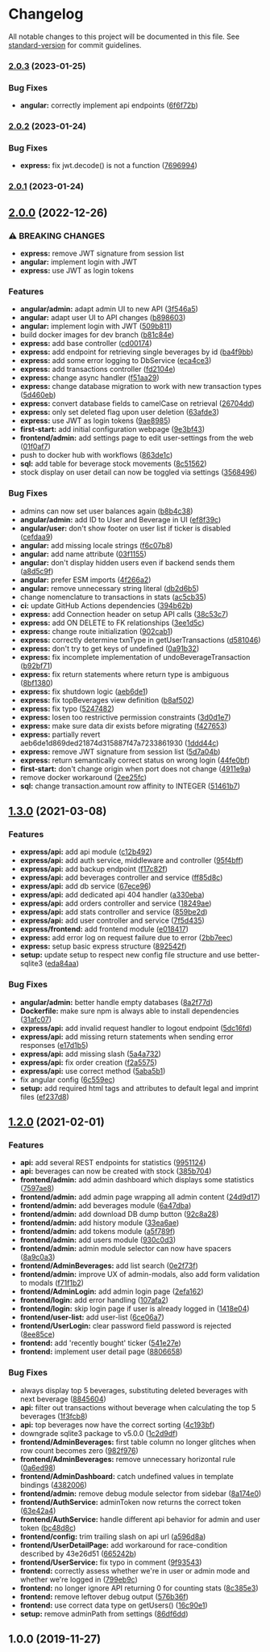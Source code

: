 # Changelog

All notable changes to this project will be documented in this file. See [standard-version](https://github.com/conventional-changelog/standard-version) for commit guidelines.

### [2.0.3](https://github.com/kienhoefr/Drinklist/compare/v2.0.2...v2.0.3) (2023-01-25)


### Bug Fixes

* **angular:** correctly implement api endpoints ([6f6f72b](https://github.com/kienhoefr/Drinklist/commit/6f6f72b97069a14c2cff3ecf27d369a613f2757d))

### [2.0.2](https://github.com/kienhoefr/Drinklist/compare/v2.0.1...v2.0.2) (2023-01-24)


### Bug Fixes

* **express:** fix jwt.decode() is not a function ([7696994](https://github.com/kienhoefr/Drinklist/commit/76969946a00e8ad412bda1bb2c77338bb7c7d0f2))

### [2.0.1](https://github.com/kienhoefr/Drinklist/compare/v2.0.0...v2.0.1) (2023-01-24)

## [2.0.0](https://github.com/kienhoefr/Drinklist/compare/1.4.0...v2.0.0) (2022-12-26)


### ⚠ BREAKING CHANGES

* **express:** remove JWT signature from session list
* **angular:** implement login with JWT
* **express:** use JWT as login tokens

### Features

* **angular/admin:** adapt admin UI to new API ([3f546a5](https://github.com/kienhoefr/Drinklist/commit/3f546a5d4caba13accc6323862f01b42bc11093d))
* **angular:** adapt user UI to API changes ([b898603](https://github.com/kienhoefr/Drinklist/commit/b8986036727060e7346496563bea0bdc88a478c2))
* **angular:** implement login with JWT ([509b811](https://github.com/kienhoefr/Drinklist/commit/509b811b198e529848c72e86ec929169f049b2eb))
* build docker images for dev branch ([b81c84e](https://github.com/kienhoefr/Drinklist/commit/b81c84eaffa4341c12a7dc30a561096df5c7ae23))
* **express:** add base controller ([cd00174](https://github.com/kienhoefr/Drinklist/commit/cd00174ef5f6e00ad4907623a4975d1fc2a6869e))
* **express:** add endpoint for retrieving single beverages by id ([ba4f9bb](https://github.com/kienhoefr/Drinklist/commit/ba4f9bbef62d729e6d0d22bb02a4b8e3c067c6ab))
* **express:** add some error logging to DbService ([eca4ce3](https://github.com/kienhoefr/Drinklist/commit/eca4ce362a61ead9505eae40e5d17dd3faab8d6f))
* **express:** add transactions controller ([fd2104e](https://github.com/kienhoefr/Drinklist/commit/fd2104ebdd0b673925f7ba7c26bceaa0a2165c64))
* **express:** change async handler ([f51aa29](https://github.com/kienhoefr/Drinklist/commit/f51aa29c734bb6d613754d4e9b2c4622b626fed0))
* **express:** change database migration to work with new transaction types ([5d460eb](https://github.com/kienhoefr/Drinklist/commit/5d460eb605d48a0e7d9b78e34c298b7c3c926a67))
* **express:** convert database fields to camelCase on retrieval ([26704dd](https://github.com/kienhoefr/Drinklist/commit/26704dd93581faf64024d31019ddf635109e0f81))
* **express:** only set deleted flag upon user deletion ([63afde3](https://github.com/kienhoefr/Drinklist/commit/63afde3379ce9b7f098b158be991515f0d13daa8))
* **express:** use JWT as login tokens ([9ae8985](https://github.com/kienhoefr/Drinklist/commit/9ae8985c2254a8cc59efad2064aa26f25541c1fb))
* **first-start:** add initial configuration webpage ([9e3bf43](https://github.com/kienhoefr/Drinklist/commit/9e3bf435db3591224cb78117a993618f16b1b1a4))
* **frontend/admin:** add settings page to edit user-settings from the web ([01f0af7](https://github.com/kienhoefr/Drinklist/commit/01f0af7001e9ee9da85dc796b29e06c637474203))
* push to docker hub with workflows ([863de1c](https://github.com/kienhoefr/Drinklist/commit/863de1c9495c8db4e8aab46fe62210d5c8080cde))
* **sql:** add table for beverage stock movements ([8c51562](https://github.com/kienhoefr/Drinklist/commit/8c51562b04a7e2269a50b8be5de499c073eddc7e))
* stock display on user detail can now be toggled via settings ([3568496](https://github.com/kienhoefr/Drinklist/commit/35684969642e290f2c453a03ffc52af4450964d5))


### Bug Fixes

* admins can now set user balances again ([b8b4c38](https://github.com/kienhoefr/Drinklist/commit/b8b4c38c7dee05241fc837fc761751a552047985))
* **angular/admin:** add ID to User and Beverage in UI ([ef8f39c](https://github.com/kienhoefr/Drinklist/commit/ef8f39ce12b42bc10aa92bb6f922252c5180d4ae))
* **angular/user:** don't show footer on user list if ticker is disabled ([cefdaa9](https://github.com/kienhoefr/Drinklist/commit/cefdaa91812fea0c8d777d149e011f49a55dcd08))
* **angular:** add missing locale strings ([f6c07b8](https://github.com/kienhoefr/Drinklist/commit/f6c07b87283ab4e9d3a940683f42710ea83f28b6))
* **angular:** add name attribute ([03f1155](https://github.com/kienhoefr/Drinklist/commit/03f1155ab2abffd54d73c7fc98100243043ce344))
* **angular:** don't display hidden users even if backend sends them ([a8d5c9f](https://github.com/kienhoefr/Drinklist/commit/a8d5c9fcced78e7bb42a7e66ac6d4f9dd086731a))
* **angular:** prefer ESM imports ([4f266a2](https://github.com/kienhoefr/Drinklist/commit/4f266a2cfcc92bf44494c4a44fe4f88a42d4cf01))
* **angular:** remove unnecessary string literal ([db2d6b5](https://github.com/kienhoefr/Drinklist/commit/db2d6b50a5aad167e34301958a6b8e998a764b92))
* change nomenclature to transactions in stats ([ac5cb35](https://github.com/kienhoefr/Drinklist/commit/ac5cb357c473608e6171366285fd217d1ddc99b8))
* **ci:** update GitHub Actions dependencies ([394b62b](https://github.com/kienhoefr/Drinklist/commit/394b62b6d09f6de65ed95aecf1833447b5fd0b96))
* **express:** add Connection header on setup API calls ([38c53c7](https://github.com/kienhoefr/Drinklist/commit/38c53c751308c21552675658b92c643e03b294f9))
* **express:** add ON DELETE to FK relationships ([3ee1d5c](https://github.com/kienhoefr/Drinklist/commit/3ee1d5c6ac0b8ca5f2cfbbe419deabd2cd06f352))
* **express:** change route initialization ([902cab1](https://github.com/kienhoefr/Drinklist/commit/902cab1a77a2453792cfb17a5366d82d308025eb))
* **express:** correctly determine txnType in getUserTransactions ([d581046](https://github.com/kienhoefr/Drinklist/commit/d5810466bff2eb8f9fe808246ad8c71891a76e50))
* **express:** don't try to get keys of undefined ([0a91b32](https://github.com/kienhoefr/Drinklist/commit/0a91b32f608dc4f83d7442bc289865b4a62981b9))
* **express:** fix incomplete implementation of undoBeverageTransaction ([b92bf71](https://github.com/kienhoefr/Drinklist/commit/b92bf71099520c8c33e51c51b55fce437ff18a33))
* **express:** fix return statements where return type is ambiguous ([8bf1380](https://github.com/kienhoefr/Drinklist/commit/8bf13800dfc145a8459a45c29a5405701a1648c5))
* **express:** fix shutdown logic ([aeb6de1](https://github.com/kienhoefr/Drinklist/commit/aeb6de1d869ded21874d315887f47a7233861930))
* **express:** fix topBeverages view definition ([b8af502](https://github.com/kienhoefr/Drinklist/commit/b8af50247d1ef9525516a48e4d24ecde99a0f5f9))
* **express:** fix typo ([5247482](https://github.com/kienhoefr/Drinklist/commit/52474825d5ae93f647490cc2961ae4a76c2748d5))
* **express:** losen too restrictive permission constraints ([3d0d1e7](https://github.com/kienhoefr/Drinklist/commit/3d0d1e79b740436d3c507847589119b0905e3013))
* **express:** make sure data dir exists before migrating ([f427653](https://github.com/kienhoefr/Drinklist/commit/f427653e5065e7358851883e230b17114f852576))
* **express:** partially revert aeb6de1d869ded21874d315887f47a7233861930 ([1ddd44c](https://github.com/kienhoefr/Drinklist/commit/1ddd44c5244112b327cc634ddf8a910c0abfe227))
* **express:** remove JWT signature from session list ([5d7a04b](https://github.com/kienhoefr/Drinklist/commit/5d7a04bd540717199c4a73721052c95deeffa2d1))
* **express:** return semantically correct status on wrong login ([44fe0bf](https://github.com/kienhoefr/Drinklist/commit/44fe0bf6d5c4d70830d3cc95d11ebb158abd1845))
* **first-start:** don't change origin when port does not change ([4911e9a](https://github.com/kienhoefr/Drinklist/commit/4911e9a0cbdd9821c155be8b59b05f09af7dc90f))
* remove docker workaround ([2ee25fc](https://github.com/kienhoefr/Drinklist/commit/2ee25fcb81465c66fa51cc3e212f2f257c0a9bf2))
* **sql:** change transaction.amount row affinity to INTEGER ([51461b7](https://github.com/kienhoefr/Drinklist/commit/51461b70320efcc19d4414e36b8f14666a64779b))

## [1.3.0](https://github.com/kienhoefr/Drinklist/compare/1.2.0...1.3.0) (2021-03-08)


### Features

* **express/api:** add api module ([c12b492](https://github.com/kienhoefr/Drinklist/commit/c12b49242f3f793bf3f086e50225b1d634fec80c))
* **express/api:** add auth service, middleware and controller ([95f4bff](https://github.com/kienhoefr/Drinklist/commit/95f4bff2544d25fea7f7933abfce65db992506cc))
* **express/api:** add backup endpoint ([f17c82f](https://github.com/kienhoefr/Drinklist/commit/f17c82f7ff48991ba2f1d413b2347799df6a62d7))
* **express/api:** add beverages controller and service ([ff85d8c](https://github.com/kienhoefr/Drinklist/commit/ff85d8cd056d76b949fce70b79407af1d98e3402))
* **express/api:** add db service ([67ece96](https://github.com/kienhoefr/Drinklist/commit/67ece9670ad3ede92106e07ebdb1d06113de1280))
* **express/api:** add dedicated api 404 handler ([a330eba](https://github.com/kienhoefr/Drinklist/commit/a330ebab8a9cdabcf6f37674efd6efd6ac4b1053))
* **express/api:** add orders controller and service ([18249ae](https://github.com/kienhoefr/Drinklist/commit/18249aeb8844f28cf887be67e65de08987a781f4))
* **express/api:** add stats controller and service ([859be2d](https://github.com/kienhoefr/Drinklist/commit/859be2d621e01431e8b17a4883835dc00245224c))
* **express/api:** add user controller and service ([7f5d435](https://github.com/kienhoefr/Drinklist/commit/7f5d435d2fc2592cc7a93473dedbdfbdf6886fd9))
* **express/frontend:** add frontend module ([e018417](https://github.com/kienhoefr/Drinklist/commit/e018417ce7e29dc0c65a1da5418e67cfb0d43863))
* **express:** add error log on request failure due to error ([2bb7eec](https://github.com/kienhoefr/Drinklist/commit/2bb7eec9afcd698f99a2a0c5b6efcba05cdc1831))
* **express:** setup basic express structure ([892542f](https://github.com/kienhoefr/Drinklist/commit/892542fd588c1ae34591ac63c606bcbb06a20943))
* **setup:** update setup to respect new config file structure and use better-sqlite3 ([eda84aa](https://github.com/kienhoefr/Drinklist/commit/eda84aa4e6203a45f09e896c275a23927ca17a8e))


### Bug Fixes

* **angular/admin:** better handle empty databases ([8a2f77d](https://github.com/kienhoefr/Drinklist/commit/8a2f77d58d5b9071a656cf0efc27040b5ed7d7f4))
* **Dockerfile:** make sure npm is always able to install dependencies ([31afc07](https://github.com/kienhoefr/Drinklist/commit/31afc07cb27e35c99932efb39ebe43c620399870))
* **express/api:** add invalid request handler to logout endpoint ([5dc16fd](https://github.com/kienhoefr/Drinklist/commit/5dc16fd32079c388a9abeca6932d31d48a30dc25))
* **express/api:** add missing return statements when sending error responses ([e17d1b5](https://github.com/kienhoefr/Drinklist/commit/e17d1b51ec391b150d49176fa62699a12ed6aadb))
* **express/api:** add missing slash ([5a4a732](https://github.com/kienhoefr/Drinklist/commit/5a4a732877a325184a7aa3763ea75a803b371479))
* **express/api:** fix order creation ([f2a5575](https://github.com/kienhoefr/Drinklist/commit/f2a5575403d09e45a7366ca7dd1c9532d40beab5))
* **express/api:** use correct method ([5aba5b1](https://github.com/kienhoefr/Drinklist/commit/5aba5b1f84bd81650e1b168ed218c88d9bf8cfde))
* fix angular config ([6c559ec](https://github.com/kienhoefr/Drinklist/commit/6c559ecef390b1df6eb146ced0034e57d413b5ad))
* **setup:** add required html tags and attributes to default legal and imprint files ([ef237d8](https://github.com/kienhoefr/Drinklist/commit/ef237d808195717a6883e1442ed430c2c6498450))

## [1.2.0](https://github.com/kienhoefr/Drinklist/compare/v1.0.0...1.2.0) (2021-02-01)


### Features

* **api:** add several REST endpoints for statistics ([9951124](https://github.com/kienhoefr/Drinklist/commit/99511240150f05d421982e713dee9561c25c38ef))
* **api:** beverages can now be created with stock ([385b704](https://github.com/kienhoefr/Drinklist/commit/385b70487efa81a4b596e127fdab256d779ecc36))
* **frontend/admin:** add admin dashboard which displays some statistics ([7597ae8](https://github.com/kienhoefr/Drinklist/commit/7597ae8f6b4ea720964f7cde06e83d6e1f1e6b49))
* **frontend/admin:** add admin page wrapping all admin content ([24d9d17](https://github.com/kienhoefr/Drinklist/commit/24d9d176d4b9cf13b6e868bcd72ff882630f66e4))
* **frontend/admin:** add beverages module ([6a47dba](https://github.com/kienhoefr/Drinklist/commit/6a47dbac9f66e208883ee804bed5b01bc17c7d4f))
* **frontend/admin:** add download DB dump button ([92c8a28](https://github.com/kienhoefr/Drinklist/commit/92c8a2806d35ddea7b78e99bc3cc88ce88d1b437))
* **frontend/admin:** add history module ([33ea6ae](https://github.com/kienhoefr/Drinklist/commit/33ea6ae40ba2ed7763d16d0ec75ebe65c9c202c2))
* **frontend/admin:** add tokens module ([a5f789f](https://github.com/kienhoefr/Drinklist/commit/a5f789f8482a18df5170a117f87407db69a4fae9))
* **frontend/admin:** add users module ([930c0d3](https://github.com/kienhoefr/Drinklist/commit/930c0d3059a99c5ea5e6e71d3b6414ec844b582f))
* **frontend/admin:** admin module selector can now have spacers ([8a9c0a3](https://github.com/kienhoefr/Drinklist/commit/8a9c0a363f1aa41027100133543ada5da7351b48))
* **frontend/AdminBeverages:** add list search ([0e2f73f](https://github.com/kienhoefr/Drinklist/commit/0e2f73fa52daaddcdec6ae75e7f41173c2274142))
* **frontend/admin:** improve UX of admin-modals, also add form validation to modals ([f71f1b2](https://github.com/kienhoefr/Drinklist/commit/f71f1b29c04a8f541117324486fc6d0190dd645b))
* **frontend/AdminLogin:** add admin login page ([2efa162](https://github.com/kienhoefr/Drinklist/commit/2efa1627b86bff808161a5e07dd80b48e030d9e2))
* **frontend/login:** add error handling ([107afa2](https://github.com/kienhoefr/Drinklist/commit/107afa271ecd8711db65335738984f91c51f0e53))
* **frontend/login:** skip login page if user is already logged in ([1418e04](https://github.com/kienhoefr/Drinklist/commit/1418e04295bc24f5f369a69ba82c40efc2dec507))
* **frontend/user-list:** add user-list ([6ce06a7](https://github.com/kienhoefr/Drinklist/commit/6ce06a73c0029575f8cf3c1d11098917e83d7dc2))
* **frontend/UserLogin:** clear password field password is rejected ([8ee85ce](https://github.com/kienhoefr/Drinklist/commit/8ee85ce553a8d5050a5e47440d422fe8b53e380d))
* **frontend:** add 'recently bought' ticker ([541e27e](https://github.com/kienhoefr/Drinklist/commit/541e27e7809665030e2274f9a00fe9c6155e547e))
* **frontend:** implement user detail page ([8806658](https://github.com/kienhoefr/Drinklist/commit/8806658efdff2950a67273674f7f396fda2e01a3))


### Bug Fixes

* always display top 5 beverages, substituting deleted beverages with next beverage ([8845604](https://github.com/kienhoefr/Drinklist/commit/88456045cebdc51c3c4ab28f072303f22c79226d))
* **api:** filter out transactions without beverage when calculating the top 5 beverages ([1f3fcb8](https://github.com/kienhoefr/Drinklist/commit/1f3fcb842a5a75131fe1225f0b7d4c036b9276ca))
* **api:** top beverages now have the correct sorting ([4c193bf](https://github.com/kienhoefr/Drinklist/commit/4c193bfd338dd969d437fe01c3dbff2c8a9e0572))
* downgrade sqlite3 package to v5.0.0 ([1c2d9df](https://github.com/kienhoefr/Drinklist/commit/1c2d9df9d820fa66945d385eca55244424748dd6))
* **frontend/AdminBeverages:** first table column no longer glitches when row count becomes zero ([982f976](https://github.com/kienhoefr/Drinklist/commit/982f9762236aab469b990a3e381c8ebaba316bf1))
* **frontend/AdminBeverages:** remove unnecessary horizontal rule ([0a6ed98](https://github.com/kienhoefr/Drinklist/commit/0a6ed98420d4711c1e1501ef047299c10d05631c))
* **frontend/AdminDashboard:** catch undefined values in template bindings ([4382006](https://github.com/kienhoefr/Drinklist/commit/438200692ec831c96d320eb55e40d47c0520b893))
* **frontend/admin:** remove debug module selector from sidebar ([8a174e0](https://github.com/kienhoefr/Drinklist/commit/8a174e0222489faf527ca9b784443bfa8266ae41))
* **frontend/AuthService:** adminToken now returns the correct token ([63e42a4](https://github.com/kienhoefr/Drinklist/commit/63e42a4f4363053ee946c64a340ed8687848a1f1))
* **frontend/AuthService:** handle different api behavior for admin and user token ([bc48d8c](https://github.com/kienhoefr/Drinklist/commit/bc48d8c273bc7f3598d3a79403f7cf6b086cbe72))
* **frontend/config:** trim trailing slash on api url ([a596d8a](https://github.com/kienhoefr/Drinklist/commit/a596d8ac717289f8c74ba0e8ffcca3f72ee4f32d))
* **frontend/UserDetailPage:** add workaround for race-condition described by 43e26d51 ([665242b](https://github.com/kienhoefr/Drinklist/commit/665242b24f7fc2abc632ba0a80132e9fbbcb9cbb))
* **frontend/UserService:** fix typo in comment ([9f93543](https://github.com/kienhoefr/Drinklist/commit/9f935431fb3c0fb6c7fb61d3d870d4884c1cdd4d))
* **frontend:** correctly assess whether we're in user or admin mode and whether we're logged in ([799eb9c](https://github.com/kienhoefr/Drinklist/commit/799eb9ce167fde39afdb97ca6250dce7f0a2ba8a))
* **frontend:** no longer ignore API returning 0 for counting stats ([8c385e3](https://github.com/kienhoefr/Drinklist/commit/8c385e3421daad895f183bc8921e96c29be6e410))
* **frontend:** remove leftover debug output ([576b36f](https://github.com/kienhoefr/Drinklist/commit/576b36f05d02cebca40dc8641dc3033998aaffee))
* **frontend:** use correct data type on getUsers() ([16c90e1](https://github.com/kienhoefr/Drinklist/commit/16c90e1fdc989e78e07e6e7748f0970a88dd958e))
* **setup:** remove adminPath from settings ([86df6dd](https://github.com/kienhoefr/Drinklist/commit/86df6dda7114e0a5785a9c9c64a58d342f726a8f))

## 1.0.0 (2019-11-27)
